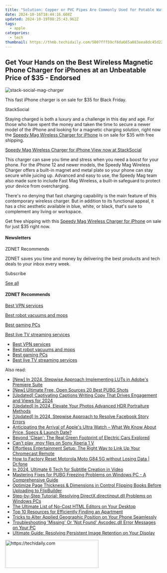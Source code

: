 ```yaml
---
title: "Solution: Copper or PVC Pipes Are Commonly Used for Potable Water as They Do Not React with It and Meet Health Standards."
date: 2024-10-16T18:44:16.608Z
updated: 2024-10-19T08:25:43.962Z
tags:
  - apple
categories:
  - tech
thumbnail: https://thmb.techidaily.com/5007fff59cf8da665a883eea8dc45d22315969cbd33fb4e06b68ea12a4723f9e.jpg
---
```


## Get Your Hands on the Best Wireless Magnetic Phone Charger for iPhones at an Unbeatable Price of $35 - Endorsed

![stack-social-mag-charger](https://www.zdnet.com/a/img/resize/3d7e9fc6b5a73a2341e70bfe82f6ca93b61b8453/2023/11/20/c8c0a1a6-5b69-48a1-aa05-d02d98b2ad48/stack-social-mag-charger.jpg?auto=webp&width=1280)

This fast iPhone charger is on sale for $35 for Black Friday.

StackSocial

Staying charged is both a luxury and a challenge in this day and age. For those who have spent the money and taken the time to secure a newer model of the iPhone and looking for a magnetic charging solution, right now the [Speedy Mag Wireless Charger for iPhone](https://stacksocial.com/sales/speedy-mag-wireless-charger-for-iphone-white?utm%5Fsource=zdnet.com&utm%5Fmedium=referral&utm%5Fcampaign=speedy-mag-wireless-charger-for-iphone-white&utm%5Fterm=scsf-583999&utm%5Fcontent=a0xRn0000003BwbIAE&scsonar=1&aid=a-ceempx7z) is on sale for $35 with free shipping.

[Speedy Mag Wireless Charger for iPhone View now at StackSocial](https://www.stacksocial.com/sales/speedy-mag-wireless-charger-for-iphone-white?utm%5Fsource=zdnet.com&utm%5Fmedium=referral&utm%5Fcampaign=speedy-mag-wireless-charger-for-iphone-white&utm%5Fterm=scsf-583999&utm%5Fcontent=a0xRn0000003BwbIAE&scsonar=1&aid=a-ceempx7z)

This charger can save you time and stress when you need a boost for your phone. For the iPhone 12 and newer models, the Speedy Mag Wireless Charger offers a built-in magnet and metal plate so your phone can stay secure while juicing up. Advanced and easy to use, the Speedy Mag team also made sure to include Fast Mag Wireless, a built-in safeguard to protect your device from overcharging. 

There's no denying that fast charging capability is the main feature of this contemporary wireless charger. But in addition to its functional appeal, it has a chic aesthetic available in blue, white, or black, that's sure to complement any living or workspace. 

Get free shipping with this [Speedy Mag Wireless Charger for iPhone](https://stacksocial.com/sales/speedy-mag-wireless-charger-for-iphone-blue?utm%5Fsource=zdnet.com&utm%5Fmedium=referral&utm%5Fcampaign=speedy-mag-wireless-charger-for-iphone-blue&utm%5Fterm=scsf-584001&utm%5Fcontent=a0xRn0000003BwbIAE&scsonar=1&aid=a-ceempx7z) on sale for just $35 right now. 

#### Newsletters

ZDNET Recommends

ZDNET saves you time and money by delivering the best products and tech deals to your inbox every week.

 Subscribe

[See all](https://www.zdnet.com/newsletters/)

#### **ZDNET** Recommends

[Best VPN services](https://www.zdnet.com/article/best-vpn/ "Best VPN services")

[Best robot vacuums and mops](https://www.zdnet.com/article/best-robot-vacuum-mop/ "Best robot vacuums and mops")

[Best gaming PCs](https://www.zdnet.com/article/best-gaming-pc/ "Best gaming PCs")

[Best live TV streaming services](https://www.zdnet.com/article/best-live-tv-streaming-service/ "Best live TV streaming services")

* [Best VPN services](https://www.zdnet.com/article/best-vpn/ "Best VPN services")
* [Best robot vacuums and mops](https://www.zdnet.com/article/best-robot-vacuum-mop/ "Best robot vacuums and mops")
* [Best gaming PCs](https://www.zdnet.com/article/best-gaming-pc/ "Best gaming PCs")
* [Best live TV streaming services](https://www.zdnet.com/article/best-live-tv-streaming-service/ "Best live TV streaming services")

<ins class="adsbygoogle"
     style="display:block"
     data-ad-format="autorelaxed"
     data-ad-client="ca-pub-7571918770474297"
     data-ad-slot="1223367746"></ins>

<ins class="adsbygoogle"
     style="display:block"
     data-ad-client="ca-pub-7571918770474297"
     data-ad-slot="8358498916"
     data-ad-format="auto"
     data-full-width-responsive="true"></ins>

<span class="atpl-alsoreadstyle">Also read:</span>
<div><ul>
<li><a href="https://fox-http.techidaily.com/new-in-2024-stepwise-approach-implementing-luts-in-adobes-premiere-suite/"><u>[New] In 2024, Stepwise Approach Implementing LUTs in Adobe's Premiere Suite</u></a></li>
<li><a href="https://some-skills.techidaily.com/new-ultimate-free-open-sources-20-best-pubg-shots/"><u>[New] Ultimate Free, Open Sources 20 Best PUBG Shots</u></a></li>
<li><a href="https://facebook-record-videos.techidaily.com/updated-captivating-captions-writing-copy-that-drives-engagement-and-views-for-2024/"><u>[Updated] Captivating Captions Writing Copy That Drives Engagement and Views for 2024</u></a></li>
<li><a href="https://fox-friendly.techidaily.com/updated-in-2024-elevate-your-photos-advanced-hdr-portraiture-methods/"><u>[Updated] In 2024, Elevate Your Photos Advanced HDR Portraiture Methods</u></a></li>
<li><a href="https://facebook-clips.techidaily.com/updated-in-2024-stepwise-approach-to-resolve-facebook-story-errors/"><u>[Updated] In 2024, Stepwise Approach to Resolve Facebook Story Errors</u></a></li>
<li><a href="https://tech-renaissance.techidaily.com/anticipating-the-arrival-of-apples-ultra-watch-what-we-know-about-price-specs-and-launch-date/"><u>Anticipating the Arrival of Apple's Ultra Watch – What We Know About Price, Specs & Launch Date?</u></a></li>
<li><a href="https://tech-renaissance.techidaily.com/beyond-clean-the-real-green-footprint-of-electric-cars-explored/"><u>Beyond 'Clean': The Real Green Footprint of Electric Cars Explored</u></a></li>
<li><a href="https://phone-solutions.techidaily.com/can-t-play-mov-files-on-sony-xperia-1-v-by-aiseesoft-video-converter-play-mov-on-android/"><u>Can't play .mov files on Sony Xperia 1 V</u></a></li>
<li><a href="https://tech-renaissance.techidaily.com/effortless-entertainment-setup-the-right-way-to-link-up-your-chromecast-remote/"><u>Effortless Entertainment Setup: The Right Way to Link Up Your Chromecast Remote</u></a></li>
<li><a href="https://techidaily.com/how-to-factory-reset-motorola-moto-g84-5g-without-losing-data-drfone-by-drfone-reset-android-reset-android/"><u>How to Factory Reset Motorola Moto G84 5G without Losing Data | Dr.fone</u></a></li>
<li><a href="https://some-guidance.techidaily.com/in-2024-ultimate-6-tech-for-subtitle-creation-in-video/"><u>In 2024, Ultimate 6 Tech for Subtitle Creation in Video</u></a></li>
<li><a href="https://program-issues.techidaily.com/mastering-fixes-for-pubg-freezing-problems-on-windows-pc-a-comprehensive-guide/"><u>Mastering Fixes for PUBG Freezing Problems on Windows PC - A Comprehensive Guide</u></a></li>
<li><a href="https://fox-search.techidaily.com/optimize-page-thickness-and-dimensions-in-control-flipping-books-before-uploading-to-flipbuilder/"><u>Optimize Page Thickness & Dimensions in Control Flipping Books Before Uploading to FlipBuilder</u></a></li>
<li><a href="https://tech-renaissance.techidaily.com/step-by-step-tutorial-resolving-directxdirectinputdll-problems-on-windows-pcs/"><u>Step-by-Step Tutorial: Resolving DirectX.directinput.dll Problems on Windows PCs</u></a></li>
<li><a href="https://tech-renaissance.techidaily.com/the-ultimate-list-of-no-cost-html-editors-on-your-desktop/"><u>The Ultimate List of No-Cost HTML Editors on Your Desktop</u></a></li>
<li><a href="https://tech-renaissance.techidaily.com/top-10-resources-for-efficiently-finding-an-apartment/"><u>Top 10 Resources for Efficiently Finding an Apartment</u></a></li>
<li><a href="https://tech-renaissance.techidaily.com/tricks-to-alter-applied-geographic-position-on-your-phone-seamlessly/"><u>Tricks to Alter Applied Geographic Position on Your Phone Seamlessly</u></a></li>
<li><a href="https://tech-renaissance.techidaily.com/troubleshooting-missing-or-not-found-avcodecdll-error-messages-on-your-pc/"><u>Troubleshooting 'Missing' Or 'Not Found' Avcodec.dll Error Messages on Your PC</u></a></li>
<li><a href="https://tech-renaissance.techidaily.com/ultimate-guide-resolving-persistent-image-retention-on-your-display/"><u>Ultimate Guide: Resolving Persistent Image Retention on Your Display</u></a></li>
</ul></div>

<!-- affiliate ads begin -->
<a href="https://aligracehair.sjv.io/c/5597632/2080312/19272" target="_top" id="2080312">
  <img src="//a.impactradius-go.com/display-ad/19272-2080312" border="0" alt="https://techidaily.com" width="300" height="90"/>
</a>
<img height="0" width="0" src="https://aligracehair.sjv.io/i/5597632/2080312/19272" style="position:absolute;visibility:hidden;" border="0" />
<!-- affiliate ads end -->

